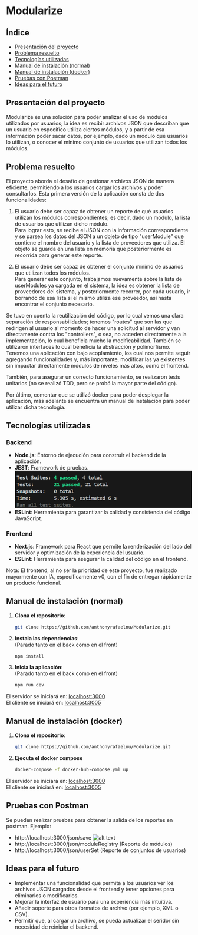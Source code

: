 # Modularize

## Índice

- [Presentación del proyecto](#presentación-del-proyecto)
- [Problema resuelto](#problema-resuelto)
- [Tecnologías utilizadas](#tecnologías-utilizadas)
- [Manual de instalación (normal)](#manual-de-instalación-normal)
- [Manual de instalación (docker)](#manual-de-instalación-docker)
- [Pruebas con Postman](#pruebas-con-postman)
- [Ideas para el futuro](#ideas-para-el-futuro)

## Presentación del proyecto

Modularize es una solución para poder analizar el uso de módulos utilizados por usuarios; la idea es recibir archivos JSON que describan que un usuario en específico utiliza ciertos módulos, y a partir de esa información poder sacar datos, por ejemplo, dado un módulo qué usuarios lo utilizan, o conocer el mínimo conjunto de usuarios que utilizan todos los módulos.

## Problema resuelto

El proyecto aborda el desafío de gestionar archivos JSON de manera eficiente, permitiendo a los usuarios cargar los archivos y poder consultarlos.
Esta primera versión de la aplicación consta de dos funcionalidades:

1. El usuario debe ser capaz de obtener un reporte de qué usuarios utilizan los módulos correspondientes; es decir, dado un módulo, la lista de usuarios que utilizan dicho módulo.\
Para lograr esto, se recibe el JSON con la información correspondiente y se parsea los datos del JSON a un objeto de tipo "userModule" que contiene el nombre del usuario y la lista de proveedores que utiliza. El objeto se guarda en una lista en memoria que posteriormente es recorrida para generar este reporte.

2. El usuario debe ser capaz de obtener el conjunto mínimo de usuarios que utilizan todos los módulos.\
Para generar este conjunto, trabajamos nuevamente sobre la lista de userModules ya cargada en el sistema, la idea es obtener la lista de proveedores del sistema, y posteriormente recorrer, por cada usuario, ir borrando de esa lista si el mismo utiliza ese proveedor, así hasta encontrar el conjunto necesario.

Se tuvo en cuenta la reutilización del código, por lo cual vemos una clara separación de responsabilidades; tenemos "routes" que son las que redirigen al usuario al momento de hacer una solicitud al servidor y van directamente contra los "controllers", o sea, no acceden directamente a la implementación, lo cual beneficia mucho la modificabilidad. También se utilizaron interfaces lo cual beneficia la abstracción y polimorfismo. Tenemos una aplicación con bajo acoplamiento, los cual nos permite seguir agregando funcionalidades y, más importante, modificar las ya existentes sin impactar directamente módulos de niveles más altos, como el frontend.

También, para asegurar un correcto funcionamiento, se realizaron tests unitarios (no se realizó TDD, pero se probó la mayor parte del código).

Por último, comentar que se utilizó docker para poder desplegar la aplicación, más adelante se encuentra un manual de instalación para poder utilizar dicha tecnología.

## Tecnologías utilizadas

### Backend

- **Node.js**: Entorno de ejecución para construir el backend de la aplicación.
- **JEST**: Framework de pruebas.
![tests](images/image.png)
- **ESLint**: Herramienta para garantizar la calidad y consistencia del código JavaScript.

### Frontend

- **Next.js**: Framework para React que permite la renderización del lado del servidor y optimización de la experiencia del usuario.
- **ESLint**: Herramienta para asegurar la calidad del código en el frontend.

Nota: El frontend, al no ser la prioridad de este proyecto, fue realizado mayormente con IA, específicamente v0, con el fin de entregar rápidamente un producto funcional.

## Manual de instalación (normal)

1. **Clona el repositorio**:
   ```bash
   git clone https://github.com/anthonyrafaelnu/Modularize.git
2. **Instala las dependencias**:\
(Parado tanto en el back como en el front)
    ```bash
    npm install
4. **Inicia la aplicación**:\
(Parado tanto en el back como en el front)
    ```bash
    npm run dev
El servidor se iniciará en: [localhost:3000](http://localhost:3000)\
El cliente se iniciará en: [localhost:3005](http://localhost:3005)
## Manual de instalación (docker)
1. **Clona el repositorio**:
   ```bash
   git clone https://github.com/anthonyrafaelnu/Modularize.git
2. **Ejecuta el docker compose**
   ```bash
   docker-compose -f docker-hub-compose.yml up
El servidor se iniciará en: [localhost:3000](http://localhost:3000)\
El cliente se iniciará en: [localhost:3005](http://localhost:3005)
## Pruebas con Postman
Se pueden realizar pruebas para obtener la salida de los reportes en postman.
Ejemplo:

- http://localhost:3000/json/save
![alt text](images/save-postman.png)
- http://localhost:3000/json/moduleRegistry (Reporte de módulos)
- http://localhost:3000/json/userSet (Reporte de conjuntos de usuarios)
## Ideas para el futuro

- Implementar una funcionalidad que permita a los usuarios ver los archivos JSON cargados desde el frontend y tener opciones para eliminarlos o modificarlos.
- Mejorar la interfaz de usuario para una experiencia más intuitiva.
- Añadir soporte para otros formatos de archivo (por ejemplo, XML o CSV).
- Permitir que, al cargar un archivo, se pueda actualizar el seridor sin necesidad de reiniciar el backend.